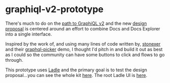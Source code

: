 # graphiql-v2-prototype

There's much to do on the [path to GraphiQL v2](https://github.com/graphql/graphiql/issues/2328) and the new [design proposal](https://github.com/graphql/graphiql/discussions/2216) is centered around an effort to combine Docs and Docs Explorer into a single interface.

Inspired by the work of, and using many lines of code written by, [stonexer](https://github.com/stonexer) and their [graphql-picker](https://github.com/stonexer/graphiql-picker) demo, I thought I'd pitch in and build it out as best as I could so the community can have some buttons to click and flows to go through. 

This prototype uses [Ladle](https://ladle.dev/) and the primary goal is to test the design proposal...you can see the whole kit [here](https://jonathanawesome.github.io/graphiql-v2-prototype/?mode=preview&story=app--reference). The root Ladle UI is [here](https://jonathanawesome.github.io/graphiql-v2-prototype/). 

